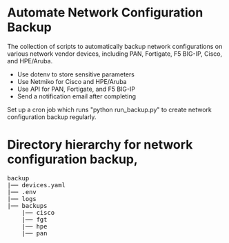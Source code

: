 # Automate Network Configuration Backup
The collection of scripts to automatically backup network configurations on various network vendor devices, 
including PAN, Fortigate, F5 BIG-IP, Cisco, and HPE/Aruba.
  - Use dotenv to store sensitive parameters
  - Use Netmiko for Cisco and HPE/Aruba
  - Use API for PAN, Fortigate, and F5 BIG-IP
  - Send a notification email after completing

Set up a cron job which runs "python run_backup.py" to create network configuration backup regularly.

# Directory hierarchy for network configuration backup,
<pre>
backup  
|── devices.yaml  
|── .env  
|── logs  
|── backups  
    |── cisco  
    |── fgt  
    |── hpe  
    |── pan  
</pre>
